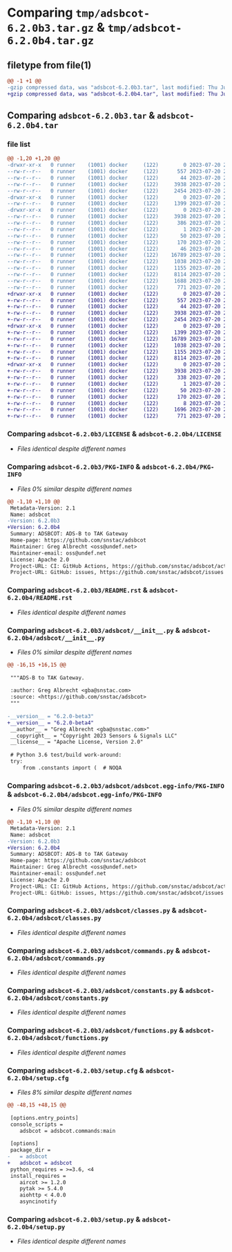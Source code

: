 # Comparing `tmp/adsbcot-6.2.0b3.tar.gz` & `tmp/adsbcot-6.2.0b4.tar.gz`

## filetype from file(1)

```diff
@@ -1 +1 @@
-gzip compressed data, was "adsbcot-6.2.0b3.tar", last modified: Thu Jul 20 23:42:09 2023, max compression
+gzip compressed data, was "adsbcot-6.2.0b4.tar", last modified: Thu Jul 20 23:49:10 2023, max compression
```

## Comparing `adsbcot-6.2.0b3.tar` & `adsbcot-6.2.0b4.tar`

### file list

```diff
@@ -1,20 +1,20 @@
-drwxr-xr-x   0 runner    (1001) docker     (122)        0 2023-07-20 23:42:09.485103 adsbcot-6.2.0b3/
--rw-r--r--   0 runner    (1001) docker     (122)      557 2023-07-20 23:41:56.000000 adsbcot-6.2.0b3/LICENSE
--rw-r--r--   0 runner    (1001) docker     (122)       44 2023-07-20 23:41:56.000000 adsbcot-6.2.0b3/MANIFEST.in
--rw-r--r--   0 runner    (1001) docker     (122)     3938 2023-07-20 23:42:09.489103 adsbcot-6.2.0b3/PKG-INFO
--rw-r--r--   0 runner    (1001) docker     (122)     2454 2023-07-20 23:41:56.000000 adsbcot-6.2.0b3/README.rst
-drwxr-xr-x   0 runner    (1001) docker     (122)        0 2023-07-20 23:42:09.485103 adsbcot-6.2.0b3/adsbcot/
--rw-r--r--   0 runner    (1001) docker     (122)     1399 2023-07-20 23:41:56.000000 adsbcot-6.2.0b3/adsbcot/__init__.py
-drwxr-xr-x   0 runner    (1001) docker     (122)        0 2023-07-20 23:42:09.485103 adsbcot-6.2.0b3/adsbcot/adsbcot.egg-info/
--rw-r--r--   0 runner    (1001) docker     (122)     3938 2023-07-20 23:42:09.000000 adsbcot-6.2.0b3/adsbcot/adsbcot.egg-info/PKG-INFO
--rw-r--r--   0 runner    (1001) docker     (122)      386 2023-07-20 23:42:09.000000 adsbcot-6.2.0b3/adsbcot/adsbcot.egg-info/SOURCES.txt
--rw-r--r--   0 runner    (1001) docker     (122)        1 2023-07-20 23:42:09.000000 adsbcot-6.2.0b3/adsbcot/adsbcot.egg-info/dependency_links.txt
--rw-r--r--   0 runner    (1001) docker     (122)       50 2023-07-20 23:42:09.000000 adsbcot-6.2.0b3/adsbcot/adsbcot.egg-info/entry_points.txt
--rw-r--r--   0 runner    (1001) docker     (122)      170 2023-07-20 23:42:09.000000 adsbcot-6.2.0b3/adsbcot/adsbcot.egg-info/requires.txt
--rw-r--r--   0 runner    (1001) docker     (122)       46 2023-07-20 23:42:09.000000 adsbcot-6.2.0b3/adsbcot/adsbcot.egg-info/top_level.txt
--rw-r--r--   0 runner    (1001) docker     (122)    16789 2023-07-20 23:41:56.000000 adsbcot-6.2.0b3/adsbcot/classes.py
--rw-r--r--   0 runner    (1001) docker     (122)     1038 2023-07-20 23:41:56.000000 adsbcot-6.2.0b3/adsbcot/commands.py
--rw-r--r--   0 runner    (1001) docker     (122)     1155 2023-07-20 23:41:56.000000 adsbcot-6.2.0b3/adsbcot/constants.py
--rw-r--r--   0 runner    (1001) docker     (122)     8114 2023-07-20 23:41:56.000000 adsbcot-6.2.0b3/adsbcot/functions.py
--rw-r--r--   0 runner    (1001) docker     (122)     1688 2023-07-20 23:42:09.489103 adsbcot-6.2.0b3/setup.cfg
--rw-r--r--   0 runner    (1001) docker     (122)      771 2023-07-20 23:41:56.000000 adsbcot-6.2.0b3/setup.py
+drwxr-xr-x   0 runner    (1001) docker     (122)        0 2023-07-20 23:49:10.694326 adsbcot-6.2.0b4/
+-rw-r--r--   0 runner    (1001) docker     (122)      557 2023-07-20 23:48:58.000000 adsbcot-6.2.0b4/LICENSE
+-rw-r--r--   0 runner    (1001) docker     (122)       44 2023-07-20 23:48:58.000000 adsbcot-6.2.0b4/MANIFEST.in
+-rw-r--r--   0 runner    (1001) docker     (122)     3938 2023-07-20 23:49:10.694326 adsbcot-6.2.0b4/PKG-INFO
+-rw-r--r--   0 runner    (1001) docker     (122)     2454 2023-07-20 23:48:58.000000 adsbcot-6.2.0b4/README.rst
+drwxr-xr-x   0 runner    (1001) docker     (122)        0 2023-07-20 23:49:10.694326 adsbcot-6.2.0b4/adsbcot/
+-rw-r--r--   0 runner    (1001) docker     (122)     1399 2023-07-20 23:48:58.000000 adsbcot-6.2.0b4/adsbcot/__init__.py
+-rw-r--r--   0 runner    (1001) docker     (122)    16789 2023-07-20 23:48:58.000000 adsbcot-6.2.0b4/adsbcot/classes.py
+-rw-r--r--   0 runner    (1001) docker     (122)     1038 2023-07-20 23:48:58.000000 adsbcot-6.2.0b4/adsbcot/commands.py
+-rw-r--r--   0 runner    (1001) docker     (122)     1155 2023-07-20 23:48:58.000000 adsbcot-6.2.0b4/adsbcot/constants.py
+-rw-r--r--   0 runner    (1001) docker     (122)     8114 2023-07-20 23:48:58.000000 adsbcot-6.2.0b4/adsbcot/functions.py
+drwxr-xr-x   0 runner    (1001) docker     (122)        0 2023-07-20 23:49:10.694326 adsbcot-6.2.0b4/adsbcot.egg-info/
+-rw-r--r--   0 runner    (1001) docker     (122)     3938 2023-07-20 23:49:10.000000 adsbcot-6.2.0b4/adsbcot.egg-info/PKG-INFO
+-rw-r--r--   0 runner    (1001) docker     (122)      338 2023-07-20 23:49:10.000000 adsbcot-6.2.0b4/adsbcot.egg-info/SOURCES.txt
+-rw-r--r--   0 runner    (1001) docker     (122)        1 2023-07-20 23:49:10.000000 adsbcot-6.2.0b4/adsbcot.egg-info/dependency_links.txt
+-rw-r--r--   0 runner    (1001) docker     (122)       50 2023-07-20 23:49:10.000000 adsbcot-6.2.0b4/adsbcot.egg-info/entry_points.txt
+-rw-r--r--   0 runner    (1001) docker     (122)      170 2023-07-20 23:49:10.000000 adsbcot-6.2.0b4/adsbcot.egg-info/requires.txt
+-rw-r--r--   0 runner    (1001) docker     (122)        8 2023-07-20 23:49:10.000000 adsbcot-6.2.0b4/adsbcot.egg-info/top_level.txt
+-rw-r--r--   0 runner    (1001) docker     (122)     1696 2023-07-20 23:49:10.694326 adsbcot-6.2.0b4/setup.cfg
+-rw-r--r--   0 runner    (1001) docker     (122)      771 2023-07-20 23:48:58.000000 adsbcot-6.2.0b4/setup.py
```

### Comparing `adsbcot-6.2.0b3/LICENSE` & `adsbcot-6.2.0b4/LICENSE`

 * *Files identical despite different names*

### Comparing `adsbcot-6.2.0b3/PKG-INFO` & `adsbcot-6.2.0b4/PKG-INFO`

 * *Files 0% similar despite different names*

```diff
@@ -1,10 +1,10 @@
 Metadata-Version: 2.1
 Name: adsbcot
-Version: 6.2.0b3
+Version: 6.2.0b4
 Summary: ADSBCOT: ADS-B to TAK Gateway
 Home-page: https://github.com/snstac/adsbcot
 Maintainer: Greg Albrecht <oss@undef.net>
 Maintainer-email: oss@undef.net
 License: Apache 2.0
 Project-URL: CI: GitHub Actions, https://github.com/snstac/adsbcot/actions
 Project-URL: GitHub: issues, https://github.com/snstac/adsbcot/issues
```

### Comparing `adsbcot-6.2.0b3/README.rst` & `adsbcot-6.2.0b4/README.rst`

 * *Files identical despite different names*

### Comparing `adsbcot-6.2.0b3/adsbcot/__init__.py` & `adsbcot-6.2.0b4/adsbcot/__init__.py`

 * *Files 0% similar despite different names*

```diff
@@ -16,15 +16,15 @@
 
 """ADS-B to TAK Gateway.
 
 :author: Greg Albrecht <gba@snstac.com>
 :source: <https://github.com/snstac/adsbcot>
 """
 
-__version__ = "6.2.0-beta3"
+__version__ = "6.2.0-beta4"
 __author__ = "Greg Albrecht <gba@snstac.com>"
 __copyright__ = "Copyright 2023 Sensors & Signals LLC"
 __license__ = "Apache License, Version 2.0"
 
 # Python 3.6 test/build work-around:
 try:
     from .constants import (  # NOQA
```

### Comparing `adsbcot-6.2.0b3/adsbcot/adsbcot.egg-info/PKG-INFO` & `adsbcot-6.2.0b4/adsbcot.egg-info/PKG-INFO`

 * *Files 0% similar despite different names*

```diff
@@ -1,10 +1,10 @@
 Metadata-Version: 2.1
 Name: adsbcot
-Version: 6.2.0b3
+Version: 6.2.0b4
 Summary: ADSBCOT: ADS-B to TAK Gateway
 Home-page: https://github.com/snstac/adsbcot
 Maintainer: Greg Albrecht <oss@undef.net>
 Maintainer-email: oss@undef.net
 License: Apache 2.0
 Project-URL: CI: GitHub Actions, https://github.com/snstac/adsbcot/actions
 Project-URL: GitHub: issues, https://github.com/snstac/adsbcot/issues
```

### Comparing `adsbcot-6.2.0b3/adsbcot/classes.py` & `adsbcot-6.2.0b4/adsbcot/classes.py`

 * *Files identical despite different names*

### Comparing `adsbcot-6.2.0b3/adsbcot/commands.py` & `adsbcot-6.2.0b4/adsbcot/commands.py`

 * *Files identical despite different names*

### Comparing `adsbcot-6.2.0b3/adsbcot/constants.py` & `adsbcot-6.2.0b4/adsbcot/constants.py`

 * *Files identical despite different names*

### Comparing `adsbcot-6.2.0b3/adsbcot/functions.py` & `adsbcot-6.2.0b4/adsbcot/functions.py`

 * *Files identical despite different names*

### Comparing `adsbcot-6.2.0b3/setup.cfg` & `adsbcot-6.2.0b4/setup.cfg`

 * *Files 8% similar despite different names*

```diff
@@ -48,15 +48,15 @@
 
 [options.entry_points]
 console_scripts = 
 	adsbcot = adsbcot.commands:main
 
 [options]
 package_dir = 
-	= adsbcot
+	adsbcot = adsbcot
 python_requires = >=3.6, <4
 install_requires = 
 	aircot >= 1.2.0
 	pytak >= 5.4.0
 	aiohttp < 4.0.0
 	asyncinotify
```

### Comparing `adsbcot-6.2.0b3/setup.py` & `adsbcot-6.2.0b4/setup.py`

 * *Files identical despite different names*

